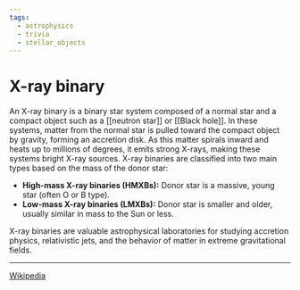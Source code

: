 ```yaml
---
tags:
  - astrophysics
  - trivia
  - stellar_objects
---
```

# X-ray binary
An X-ray binary is a binary star system composed of a normal star and a compact object such as a [[neutron star]] or [[Black hole]]. In these systems, matter from the normal star is pulled toward the compact object by gravity, forming an accretion disk. As this matter spirals inward and heats up to millions of degrees, it emits strong X-rays, making these systems bright X-ray sources. X-ray binaries are classified into two main types based on the mass of the donor star:

- **High-mass X-ray binaries (HMXBs):** Donor star is a massive, young star (often O or B type).
- **Low-mass X-ray binaries (LMXBs):** Donor star is smaller and older, usually similar in mass to the Sun or less.

X-ray binaries are valuable astrophysical laboratories for studying accretion physics, relativistic jets, and the behavior of matter in extreme gravitational fields.

---

[Wikipedia](https://en.wikipedia.org/wiki/X-ray_binary)